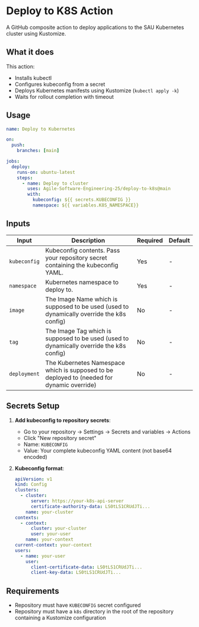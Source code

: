 # Deploy to K8S Action

A GitHub composite action to deploy applications to the SAU Kubernetes cluster using Kustomize.

## What it does

This action:

- Installs kubectl
- Configures kubeconfig from a secret
- Deploys Kubernetes manifests using Kustomize (`kubectl apply -k`)
- Waits for rollout completion with timeout

## Usage

```yaml
name: Deploy to Kubernetes

on:
  push:
    branches: [main]

jobs:
  deploy:
    runs-on: ubuntu-latest
    steps:
      - name: Deploy to cluster
        uses: Agile-Software-Engineering-25/deploy-to-k8s@main
        with:
          kubeconfig: ${{ secrets.KUBECONFIG }}
          namespace: ${{ variables.K8S_NAMESPACE}}
```

## Inputs

| Input        | Description                                                                               | Required | Default |
| ------------ | ----------------------------------------------------------------------------------------- | -------- | ------- |
| `kubeconfig` | Kubeconfig contents. Pass your repository secret containing the kubeconfig YAML.          | Yes      | -       |
| `namespace`  | Kubernetes namespace to deploy to.                                                        | Yes      | -       |
| `image`      | The Image Name which is supposed to be used (used to dynamically override the k8s config) | No       | -       |
| `tag`        | The Image Tag which is supposed to be used (used to dynamically override the k8s config)  | No       | -       |
| `deployment` | The Kubernetes Namespace which is supposed to be deployed to (needed for dynamic override)| No       | -       |

## Secrets Setup

1. **Add kubeconfig to repository secrets**:

   - Go to your repository → Settings → Secrets and variables → Actions
   - Click "New repository secret"
   - Name: `KUBECONFIG`
   - Value: Your complete kubeconfig YAML content (not base64 encoded)

2. **Kubeconfig format**:
   ```yaml
   apiVersion: v1
   kind: Config
   clusters:
     - cluster:
         server: https://your-k8s-api-server
         certificate-authority-data: LS0tLS1CRUdJTi...
       name: your-cluster
   contexts:
     - context:
         cluster: your-cluster
         user: your-user
       name: your-context
   current-context: your-context
   users:
     - name: your-user
       user:
         client-certificate-data: LS0tLS1CRUdJTi...
         client-key-data: LS0tLS1CRUdJTi...
   ```

## Requirements

- Repository must have `KUBECONFIG` secret configured
- Repository must have a `k8s` directory in the root of the repository containing a Kustomize configuration
